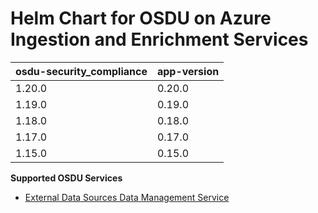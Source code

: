 # Helm Chart for OSDU on Azure Ingestion and Enrichment Services

| osdu-security_compliance  | app-version  |
| ------------------------- | ----------   |
| 1.20.0                    | 0.20.0       |
| 1.19.0                    | 0.19.0       |
| 1.18.0                    | 0.18.0       |
| 1.17.0                    | 0.17.0       |
| 1.15.0                    | 0.15.0       |


__Supported OSDU Services__

- [External Data Sources Data Management Service](https://community.opengroup.org/osdu/platform/data-flow/ingestion/external-data-sources/eds-dms)
